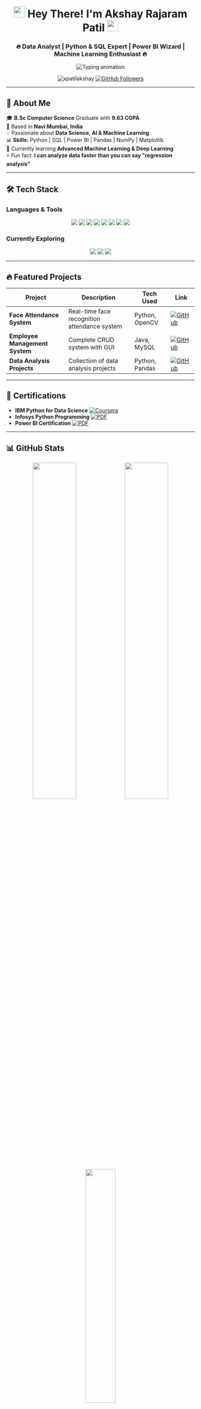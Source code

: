 <h1 align="center"> 
  <img src="https://media.giphy.com/media/hvRJCLFzcasrR4ia7z/giphy.gif" width="30px" height="30px"/> 
  Hey There! I'm Akshay Rajaram Patil 
  <img src="https://media.giphy.com/media/WUlplcMpOCEmTGBtBW/giphy.gif" width="30">
</h1>

<h3 align="center">
  🔥 Data Analyst | Python & SQL Expert | Power BI Wizard | Machine Learning Enthusiast 🔥
</h3>

<p align="center">
  <img src="https://readme-typing-svg.herokuapp.com?font=Fira+Code&weight=700&size=24&duration=3000&pause=1000&color=00F7FF&center=true&vCenter=true&width=600&lines=Turning+Data+Into+Decisions;Building+Intelligence+With+Code;Data+Storyteller+%7C+Problem+Solver" alt="Typing animation" />
</p>

<div align="center">
  <img src="https://komarev.com/ghpvc/?username=xpatilakshay&label=Profile%20Views&color=0e75b6&style=flat" alt="xpatilakshay" /> 
  <a href="https://github.com/xpatilakshay?tab=followers"><img src="https://img.shields.io/github/followers/xpatilakshay?label=Followers&style=social" alt="GitHub Followers"></a>
</div>

---

## 🚀 **About Me**

🎓 **B.Sc Computer Science** Graduate with **9.63 CGPA**  
📍 Based in **Navi Mumbai, India**  
💡 Passionate about **Data Science, AI & Machine Learning**  
📊 **Skills:** Python | SQL | Power BI | Pandas | NumPy | Matplotlib  
🌱 Currently learning **Advanced Machine Learning & Deep Learning**  
⚡ Fun fact: **I can analyze data faster than you can say "regression analysis"**

---

## 🛠️ **Tech Stack**

### **Languages & Tools**
<p align="center">
  <img src="https://img.shields.io/badge/Python-3776AB?style=for-the-badge&logo=python&logoColor=white"/>
  <img src="https://img.shields.io/badge/SQL-4479A1?style=for-the-badge&logo=mysql&logoColor=white"/>
  <img src="https://img.shields.io/badge/PowerBI-F2C811?style=for-the-badge&logo=powerbi&logoColor=black"/>
  <img src="https://img.shields.io/badge/Pandas-150458?style=for-the-badge&logo=pandas&logoColor=white"/>
  <img src="https://img.shields.io/badge/Numpy-013243?style=for-the-badge&logo=numpy&logoColor=white"/>
  <img src="https://img.shields.io/badge/Matplotlib-ffffff?style=for-the-badge&logo=matplotlib&logoColor=black"/>
  <img src="https://img.shields.io/badge/Git-F05032?style=for-the-badge&logo=git&logoColor=white"/>
  <img src="https://img.shields.io/badge/Jupyter-F37626?style=for-the-badge&logo=jupyter&logoColor=white"/>
</p>

### **Currently Exploring**
<p align="center">
  <img src="https://img.shields.io/badge/TensorFlow-FF6F00?style=for-the-badge&logo=tensorflow&logoColor=white"/>
  <img src="https://img.shields.io/badge/Keras-D00000?style=for-the-badge&logo=keras&logoColor=white"/>
  <img src="https://img.shields.io/badge/Tableau-E97627?style=for-the-badge&logo=tableau&logoColor=white"/>
</p>

---

## 🔥 **Featured Projects**

| Project | Description | Tech Used | Link |
|---------|-------------|-----------|------|
| **Face Attendance System** | Real-time face recognition attendance system | Python, OpenCV | [![GitHub](https://img.shields.io/badge/GitHub-View-181717?style=for-the-badge&logo=github)](https://github.com/xpatilakshay/Face-Attendance-System.git) |
| **Employee Management System** | Complete CRUD system with GUI | Java, MySQL | [![GitHub](https://img.shields.io/badge/GitHub-View-181717?style=for-the-badge&logo=github)](https://github.com/xpatilakshay/Employee-Management-System-Java-Projects.git) |
| **Data Analysis Projects** | Collection of data analysis projects | Python, Pandas | [![GitHub](https://img.shields.io/badge/GitHub-View-181717?style=for-the-badge&logo=github)](https://github.com/xpatilakshay/Data-Analytics.git) |

---

## 📜 **Certifications**

- **IBM Python for Data Science** [![Coursera](https://img.shields.io/badge/-View_Certificate-0056D2?style=flat&logo=coursera)](https://coursera.org/share/d9d03966d7a7f3508f21be8fc6559da9)
- **Infosys Python Programming** [![PDF](https://img.shields.io/badge/-View_Certificate-FF0000?style=flat&logo=adobeacrobatreader)](https://drive.google.com/file/d/1di3wjU2n0j2MuU5fBByYMH2UP3BfJ-E2/view)
- **Power BI Certification** [![PDF](https://img.shields.io/badge/-View_Certificate-FF0000?style=flat&logo=adobeacrobatreader)](https://drive.google.com/file/d/1lFawJDBOnY3JIUAdqbsTcIP9Oux0kfSf/view)

---

## 📊 **GitHub Stats**

<p align="center">
  <img width="48%" src="https://github-readme-stats.vercel.app/api?username=xpatilakshay&show_icons=true&theme=radical&hide_border=true&count_private=true" />
  <img width="48%" src="https://github-readme-streak-stats.herokuapp.com/?user=xpatilakshay&theme=radical&hide_border=true" />
</p>

<p align="center">
  <img width="40%" src="https://github-readme-stats.vercel.app/api/top-langs/?username=xpatilakshay&layout=compact&theme=radical&hide_border=true" />
</p>

---

## 🤝 **Let's Connect**

<p align="center">
  <a href="mailto:xpatilakshay@gmail.com"><img src="https://img.shields.io/badge/Gmail-D14836?style=for-the-badge&logo=gmail&logoColor=white"/></a>
  <a href="https://www.linkedin.com/in/xpatilakshay"><img src="https://img.shields.io/badge/LinkedIn-0077B5?style=for-the-badge&logo=linkedin&logoColor=white"/></a>
  <a href="https://github.com/xpatilakshay"><img src="https://img.shields.io/badge/GitHub-100000?style=for-the-badge&logo=github&logoColor=white"/></a>
</p>

---

<p align="center">
  <img src="https://media.giphy.com/media/LnQjpWaON8nhr21vNW/giphy.gif" width="60"> <em><b>Always happy to collaborate!</b></em>
</p>
